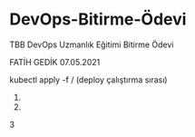 # DevOps-Bitirme-Ödevi
TBB DevOps Uzmanlık Eğitimi Bitirme Ödevi

FATİH GEDİK                    07.05.2021

kubectl apply -f / (deploy çalıştırma sırası)

1.
2.
3

